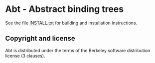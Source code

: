 Abt - Abstract binding trees
============================

See the file [INSTALL.txt](INSTALL.txt) for building and installation
instructions.

Copyright and license
---------------------

Abt is distributed under the terms of the Berkeley software distribution
license (3 clauses).
